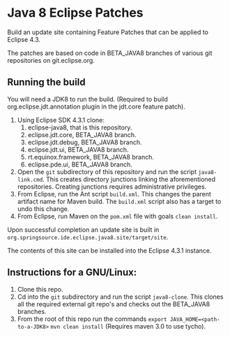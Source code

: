 Java 8 Eclipse Patches
======================

Build an update site containing Feature Patches that can be applied to
Eclipse 4.3.

The patches are based on code in BETA_JAVA8 branches of various git
repositories on git.eclipse.org.

## Running the build

You will need a JDK8 to run the build. (Required to build org.eclipse.jdt.annotation plugin
in the jdt.core feature patch).

 1. Using Eclipse SDK 4.3.1 clone:
	1. eclipse-java8, that is this repository.
	2. eclipse.jdt.core, BETA_JAVA8 branch.
	3. eclipse.jdt.debug, BETA_JAVA8 branch.
	4. eclipse.jdt.ui, BETA_JAVA8 branch.
	5. rt.equinox.framework, BETA_JAVA8 branch.
	6. eclipse.pde.ui, BETA_JAVA8 branch.
 2. Open the `git` subdirectory of this repository and run the script `java8-link.cmd`.
    This creates directory junctions linking the aforementioned repositories. Creating junctions 
    requires administrative privileges.
 3. From Eclipse, run the Ant script `build.xml`. 
		This changes the parent artifact name for Maven build. 
		The `build.xml` script also has a target to undo this change.
 4. From Eclipse, run Maven on the `pom.xml` file with goals `clean install`.
    
Upon successful completion an update site is built in `org.springsource.ide.eclipse.java8.site/target/site`.
   
The contents of this site can be installed into the Eclipse 4.3.1 instance.

## Instructions for a GNU/Linux:
 1. Clone this repo.
 2. Cd into the `git` subdirectory and run the script `java8-clone`.
    This clones all the required external git repo's and checks out
    the BETA_JAVA8 branches.
 3. From the root of this repo run the commands
    `export JAVA_HOME=<path-to-a-JDK8>`
    `mvn clean install` (Requires maven 3.0 to use tycho).
    
